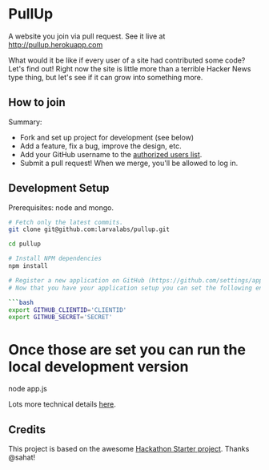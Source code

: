 PullUp
======
A website you join via pull request. See it live at http://pullup.herokuapp.com

What would it be like if every user of a site had contributed some code? Let's find out! Right now the site is little more
than a terrible Hacker News type thing, but let's see if it can grow into something more.

How to join
-----------

Summary:
- Fork and set up project for development (see below)
- Add a feature, fix a bug, improve the design, etc.
- Add your GitHub username to the [authorized users list](https://github.com/larvalabs/pullup/blob/master/config/userlist.js).
- Submit a pull request! When we merge, you'll be allowed to log in.

Development Setup
---------------

Prerequisites: node and mongo.

```bash
# Fetch only the latest commits.
git clone git@github.com:larvalabs/pullup.git

cd pullup

# Install NPM dependencies
npm install

# Register a new application on GitHub (https://github.com/settings/applications) 
# Now that you have your application setup you can set the following environment variables:

```bash
export GITHUB_CLIENTID='CLIENTID'
export GITHUB_SECRET='SECRET'
```
# Once those are set you can run the local development version
node app.js


Lots more technical details [here](https://github.com/larvalabs/pullup/blob/master/hackathon-starter-readme.md).

Credits
-------

This project is based on the awesome [Hackathon Starter project](https://github.com/sahat/hackathon-starter). Thanks @sahat!